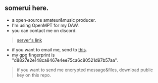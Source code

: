 ## somerui here.
- a open-source amateur&music producer.
- I'm using OpenMPT for my DAW.
- you can contact me on discord.
> [server's link](https://discord.gg/mbD3FVrMF6)
- if you want to email me, send to [this](somerui@tutamail.com).
- my gpg fingerprint is "d8827e2e148ca8467e4ee75ca6c80521d97b57aa".
> if you want to send me encrypted message&files, download public key on this repo.
